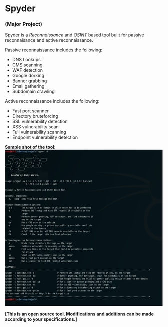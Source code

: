 # Spyder
### (Major Project)

Spyder is a *Reconnaissance* and *OSINT* based tool built for passive reconnaisance and active reconnaissance.

Passive reconnaissance includes the following:
- DNS Lookups
- CMS scanning
- WAF detection
- Google dorking
- Banner grabbing
- Email gathering
- Subdomain crawling

Active reconnaissance includes the following:
- Fast port scanner
- Directory bruteforcing
- SSL vulnerability detection
- XSS vulnerability scan
- Full vulnerability scanning
- Endpoint vulnerability detection

**Sample shot of the tool:**
<img width="900" height="500" src="https://github.com/Murali1999/Spyder/blob/master/mainpage.png">

**[This is an open source tool. Modifications and additions can be made according to your specifications.]**
